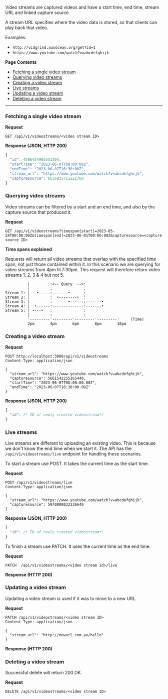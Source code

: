Video streams are captured videos and have a start time, end time, stream URL and linked capture source. 

A stream URL specifies where the video data is stored, so that clients can play back that video. 

Examples:
- `http://vidgrind.ausocean.org/get?id=1`
- `https://www.youtube.com/watch?v=abcdefghijk`


**Page Contents**
- [Fetching a single video stream](#fetching-a-single-video-stream)
- [Querying video streams](#querying-video-streams)
- [Creating a video stream](#creating-a-video-stream)
- [Live streams](#live-streams)
- [Updating a video stream](#updating-a-video-stream)
- [Deleting a video stream](#deleting-a-video-stream)

---


### Fetching a single video stream
**Request**
```
GET /api/v1/videostreams/<video stream ID>
```
**Response (JSON, HTTP 200)**
```js
{
  "id": 4586454965551104,
  "startTime": "2023-06-07T08:00:00Z",
  "endTime": "2023-06-07T16:30:00Z",
  "stream_url": "https://www.youtube.com/watch?v=abcdefghijk",
  "capturesource": 6636835711221760
}
```

### Querying video streams
Video streams can be filtered by a start and an end time, and also by the capture source that produced it.

**Request**
```
GET /api/v1/videostreams?timespan[start]=2023-05-24T00:00:00Z&timespan[end]=2023-06-01T00:00:00Z&capturesource=<capture source ID>
```
**Time spans explained**

Requests will return all video streams that overlap with the specified time span, not just those contained within it.
In this scenario we are querying for video streams from 4pm til 7:30pm. This request will therefore return video streams 1, 2, 3 & 4 but not 5.
```
          |         :<-- Query  -->:
          |         :              :
Stream 1: |   •-----:-------•      :
Stream 2: |         :  •--------•  :
Stream 3: |         :       •------:-------•
Stream 4: |  •------:--------------:-------•
Stream 5: | •---•   :              :
          |         :              :
          '---------'---------'---------'---------'     (Time)
          2pm       4pm       6pm       8pm       10pm
```


### Creating a video stream
**Request**
```
POST http://localhost:3000/api/v1/videostreams
Content-Type: application/json

{
  "stream_url": "https://www.youtube.com/watch?v=abcdefghijk",
  "capturesource": 5661542255165440,
  "startTime": "2023-06-07T08:00:00.00Z",
  "endTime": "2023-06-07T16:30:00.00Z"
}
```
**Response (JSON, HTTP 200)**
```js
{
  "id": /* ID of newly created videostream*/
}
```

### Live streams
Live streams are different to uploading an existing video. This is because we don't know the end time when we start it. The API has the `/api/v1/videostreams/live` endpoint for handling these scenarios.

To start a stream use POST. It takes the current time as the start time.

**Request**
```
POST /api/v1/videostreams/live
Content-Type: application/json

{
  "stream_url": "https://www.youtube.com/watch?v=abcdefghijk",
  "capturesource": 5970800033136640
}
```
**Response (JSON, HTTP 200)**
```js
{
  "id": /* ID of newly created videostream*/
}
```

To finish a stream use PATCH. It uses the current time as the end time.

**Request**
```
PATCH  /api/v1/videostreams/<video stream id>/live
```
**Response (HTTP 200)**

### Updating a video stream
Updating a video stream is used if it was to move to a new URL.

**Request**
```
PATCH /api/v1/videostreams/<video stream ID>
Content-Type: application/json

{
  "stream_url": "http://newurl.com.au/hello"
}
```
**Response (HTTP 200)**


### Deleting a video stream
Successful delete will return 200 OK.

**Request**
```
DELETE /api/v1/videostreams/<video stream ID>
```